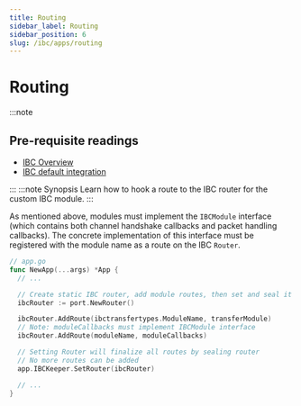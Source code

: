 ```yaml
---
title: Routing
sidebar_label: Routing
sidebar_position: 6
slug: /ibc/apps/routing
---
```


# Routing

:::note

## Pre-requisite readings

- [IBC Overview](../01-overview.md)
- [IBC default integration](../02-integration.md)

:::
:::note Synopsis
Learn how to hook a route to the IBC router for the custom IBC module.
:::

As mentioned above, modules must implement the `IBCModule` interface (which contains both channel
handshake callbacks and packet handling callbacks). The concrete implementation of this interface
must be registered with the module name as a route on the IBC `Router`.

```go
// app.go
func NewApp(...args) *App {
  // ...

  // Create static IBC router, add module routes, then set and seal it
  ibcRouter := port.NewRouter()

  ibcRouter.AddRoute(ibctransfertypes.ModuleName, transferModule)
  // Note: moduleCallbacks must implement IBCModule interface
  ibcRouter.AddRoute(moduleName, moduleCallbacks)

  // Setting Router will finalize all routes by sealing router
  // No more routes can be added
  app.IBCKeeper.SetRouter(ibcRouter)

  // ...
}
```

